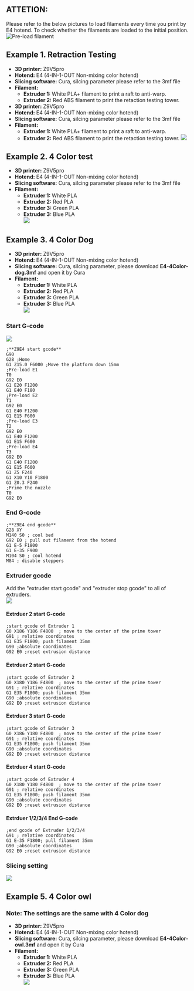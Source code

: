 ## ATTETION:
Please refer to the below pictures to load filaments every time you print by E4 hotend. To check whether the filaments are loaded to the initial position.
![Pre-load filament](E4LoadFilament.jpg)
  
## Example 1. Retraction Testing
- **3D printer:** Z9V5pro
- **Hotend:** E4 (4-IN-1-OUT Non-mixing color hotend)
- **Slicing software:** Cura, silcing parameter please refer to the 3mf file  
- **Filament:**
	- **Extruder 1:** White PLA+ filament to print a raft to anti-warp.
	- **Extruder 2:** Red ABS filament to print the retaction testing tower.
- **3D printer:** Z9V5pro
- **Hotend:** E4 (4-IN-1-OUT Non-mixing color hotend)
- **Slicing software:** Cura, silcing parameter please refer to the 3mf file  
- **Filament:**
	- **Extruder 1:** White PLA+ filament to print a raft to anti-warp.
	- **Extruder 2:** Red ABS filament to print the retaction testing tower.
![](./Anti_strings_testing/E4_Retraction_Test.jpg)

## Example 2. 4 Color test
- **3D printer:** Z9V5pro
- **Hotend:** E4 (4-IN-1-OUT Non-mixing color hotend)
- **Slicing software:** Cura, silcing parameter please refer to the 3mf file  
- **Filament:**
	- **Extruder 1:** White PLA
	- **Extruder 2:** Red PLA
	- **Extruder 3:** Green PLA
	- **Extruder 3:** Blue PLA   
![](./4_Color_test/E4_4Color_test.jpg)

## Example 3. 4 Color Dog
- **3D printer:** Z9V5pro
- **Hotend:** E4 (4-IN-1-OUT Non-mixing color hotend)
- **Slicing software:** Cura, silcing parameter, please download **E4-4Color-dog.3mf** and open it by Cura       
- **Filament:**
	- **Extruder 1:** White PLA
	- **Extruder 2:** Red PLA
	- **Extruder 3:** Green PLA
	- **Extruder 3:** Blue PLA  
![](./4_Color_Dog/E4_4C_Dog.jpg)    
### Start G-code
![](./4_Color_Dog/settings1.jpg)    

    ;**Z9E4 start gcode**
    G90 
    G28 ;Home
    G1 Z15.0 F6000 ;Move the platform down 15mm
    ;Pre-load E1
    T0 
    G92 E0
    G1 E20 F1200
    G1 E40 F180
    ;Pre-load E2
    T1 
    G92 E0
    G1 E40 F1200
    G1 E15 F600
    ;Pre-load E3
    T2 
    G92 E0
    G1 E40 F1200
    G1 E15 F600
    ;Pre-load E4
    T3
    G92 E0
    G1 E40 F1200
    G1 E15 F600
    G1 Z5 F240
    G1 X10 Y10 F1800
    G1 Z0.3 F240
    ;Prime the nozzle
    T0
    G92 E0 
### End G-code
    ;**Z9E4 end gcode**
    G28 XY
    M140 S0 ; cool bed
    G92 E0 ; pull out filament from the hotend
    G1 E-5 F1800
    G1 E-35 F900
    M104 S0 ; cool hotend
    M84 ; disable steppers

### Extruder gcode
Add the "extruder start gcode" and "extruder stop gcode" to all of extruders.  
![](./4_Color_Dog/settings2.jpg)   
#### Extrduer 2 start G-code
    ;start gcode of Extruder 1 
    G0 X186 Y186 F4800	; move to the center of the prime tower
    G91 ; relative coordinates
    G1 E35 F1800; push filament 35mm
    G90 ;absolute coordinates
    G92 E0 ;reset extrusion distance
#### Extrduer 2 start G-code
    ;start gcode of Extruder 2 
    G0 X180 Y186 F4800	; move to the center of the prime tower
    G91 ; relative coordinates
    G1 E35 F1800; push filament 35mm
    G90 ;absolute coordinates
    G92 E0 ;reset extrusion distance
#### Extrduer 3 start G-code
    ;start gcode of Extruder 3 
    G0 X186 Y180 F4800	; move to the center of the prime tower
    G91 ; relative coordinates
    G1 E35 F1800; push filament 35mm
    G90 ;absolute coordinates
    G92 E0 ;reset extrusion distance
#### Extrduer 4 start G-code
    ;start gcode of Extruder 4 
    G0 X180 Y180 F4800	; move to the center of the prime tower
    G91 ; relative coordinates
    G1 E35 F1800; push filament 35mm
    G90 ;absolute coordinates
    G92 E0 ;reset extrusion distance
#### Extrduer 1/2/3/4 End G-code
    ;end gcode of Extruder 1/2/3/4 
    G91 ; relative coordinates
    G1 E-35 F1800; pull filament 35mm
    G90 ;absolute coordinates
    G92 E0 ;reset extrusion distance  

### Slicing setting
![](./4_Color_Dog/settings3.jpg)
## Example 5. 4 Color owl
### Note: The settings are the same with 4 Color dog
- **3D printer:** Z9V5pro  
- **Hotend:** E4 (4-IN-1-OUT Non-mixing color hotend)  
- **Slicing software:** Cura, silcing parameter, please download **E4-4Color-owl.3mf** and open it by Cura     
- **Filament:**  
	- **Extruder 1:** White PLA   
	- **Extruder 2:** Red PLA  
	- **Extruder 3:** Green PLA  
	- **Extruder 3:** Blue PLA      
![](./4_Color_owl/E4_4Color_owl.jpg)
